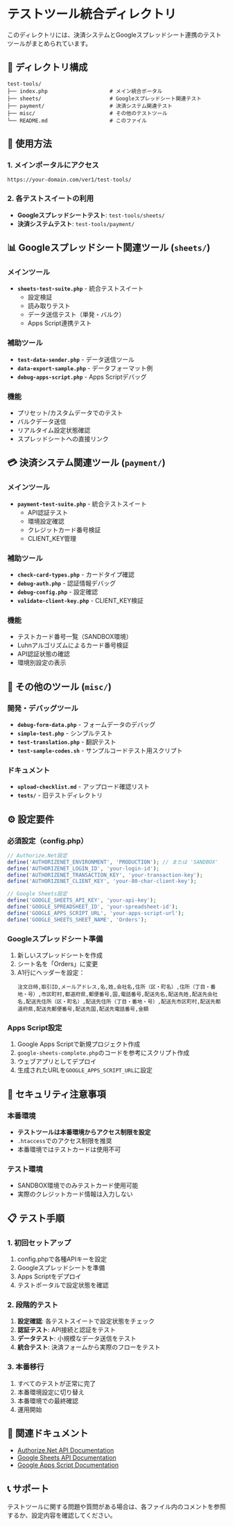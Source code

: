 # テストツール統合ディレクトリ

このディレクトリには、決済システムとGoogleスプレッドシート連携のテストツールがまとめられています。

## 📁 ディレクトリ構成

```
test-tools/
├── index.php                    # メイン統合ポータル
├── sheets/                      # Googleスプレッドシート関連テスト
├── payment/                     # 決済システム関連テスト
├── misc/                        # その他のテストツール
└── README.md                    # このファイル
```

## 🚀 使用方法

### 1. メインポータルにアクセス
```
https://your-domain.com/ver1/test-tools/
```

### 2. 各テストスイートの利用
- **Googleスプレッドシートテスト**: `test-tools/sheets/`
- **決済システムテスト**: `test-tools/payment/`

## 📊 Googleスプレッドシート関連ツール (`sheets/`)

### メインツール
- **`sheets-test-suite.php`** - 統合テストスイート
  - 設定検証
  - 読み取りテスト
  - データ送信テスト（単発・バルク）
  - Apps Script連携テスト

### 補助ツール
- **`test-data-sender.php`** - データ送信ツール
- **`data-export-sample.php`** - データフォーマット例
- **`debug-apps-script.php`** - Apps Scriptデバッグ

### 機能
- プリセット/カスタムデータでのテスト
- バルクデータ送信
- リアルタイム設定状態確認
- スプレッドシートへの直接リンク

## 💳 決済システム関連ツール (`payment/`)

### メインツール
- **`payment-test-suite.php`** - 統合テストスイート
  - API認証テスト
  - 環境設定確認
  - クレジットカード番号検証
  - CLIENT_KEY管理

### 補助ツール
- **`check-card-types.php`** - カードタイプ確認
- **`debug-auth.php`** - 認証情報デバッグ
- **`debug-config.php`** - 設定確認
- **`validate-client-key.php`** - CLIENT_KEY検証

### 機能
- テストカード番号一覧（SANDBOX環境）
- Luhnアルゴリズムによるカード番号検証
- API認証状態の確認
- 環境別設定の表示

## 🔧 その他のツール (`misc/`)

### 開発・デバッグツール
- **`debug-form-data.php`** - フォームデータのデバッグ
- **`simple-test.php`** - シンプルテスト
- **`test-translation.php`** - 翻訳テスト
- **`test-sample-codes.sh`** - サンプルコードテスト用スクリプト

### ドキュメント
- **`upload-checklist.md`** - アップロード確認リスト
- **`tests/`** - 旧テストディレクトリ

## ⚙️ 設定要件

### 必須設定（config.php）
```php
// Authorize.Net設定
define('AUTHORIZENET_ENVIRONMENT', 'PRODUCTION'); // または 'SANDBOX'
define('AUTHORIZENET_LOGIN_ID', 'your-login-id');
define('AUTHORIZENET_TRANSACTION_KEY', 'your-transaction-key');
define('AUTHORIZENET_CLIENT_KEY', 'your-80-char-client-key');

// Google Sheets設定
define('GOOGLE_SHEETS_API_KEY', 'your-api-key');
define('GOOGLE_SPREADSHEET_ID', 'your-spreadsheet-id');
define('GOOGLE_APPS_SCRIPT_URL', 'your-apps-script-url');
define('GOOGLE_SHEETS_SHEET_NAME', 'Orders');
```

### Googleスプレッドシート準備
1. 新しいスプレッドシートを作成
2. シート名を「Orders」に変更
3. A1行にヘッダーを設定：
   ```
   注文日時,取引ID,メールアドレス,名,姓,会社名,住所（区・町名）,住所（丁目・番地・号）,市区町村,都道府県,郵便番号,国,電話番号,配送先名,配送先姓,配送先会社名,配送先住所（区・町名）,配送先住所（丁目・番地・号）,配送先市区町村,配送先都道府県,配送先郵便番号,配送先国,配送先電話番号,金額
   ```

### Apps Script設定
1. Google Apps Scriptで新規プロジェクト作成
2. `google-sheets-complete.php`のコードを参考にスクリプト作成
3. ウェブアプリとしてデプロイ
4. 生成されたURLを`GOOGLE_APPS_SCRIPT_URL`に設定

## 🚨 セキュリティ注意事項

### 本番環境
- **テストツールは本番環境からアクセス制限を設定**
- `.htaccess`でのアクセス制限を推奨
- 本番環境ではテストカードは使用不可

### テスト環境
- SANDBOX環境でのみテストカード使用可能
- 実際のクレジットカード情報は入力しない

## 📋 テスト手順

### 1. 初回セットアップ
1. config.phpで各種APIキーを設定
2. Googleスプレッドシートを準備
3. Apps Scriptをデプロイ
4. テストポータルで設定状態を確認

### 2. 段階的テスト
1. **設定確認**: 各テストスイートで設定状態をチェック
2. **認証テスト**: API接続と認証をテスト
3. **データテスト**: 小規模なデータ送信をテスト
4. **統合テスト**: 決済フォームから実際のフローをテスト

### 3. 本番移行
1. すべてのテストが正常に完了
2. 本番環境設定に切り替え
3. 本番環境での最終確認
4. 運用開始

## 🔗 関連ドキュメント

- [Authorize.Net API Documentation](https://developer.authorize.net/)
- [Google Sheets API Documentation](https://developers.google.com/sheets/api)
- [Google Apps Script Documentation](https://developers.google.com/apps-script)

## 📞 サポート

テストツールに関する問題や質問がある場合は、各ファイル内のコメントを参照するか、設定内容を確認してください。